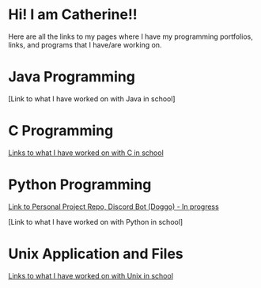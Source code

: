 # **Hi! I am Catherine**!!

Here are all the links to my pages where I have my programming portfolios, links, and programs that I have/are working on.


# Java Programming

[Link to what I have worked on with Java in school]

# C Programming

[Links to what I have worked on with C in school](https://cathyiic.github.io/c36/)

# Python Programming

[Link to Personal Project Repo, Discord Bot (Doggo) - In progress](https://github.com/cathyiic/doggo)

[Link to what I have worked on with Python in school]

# Unix Application and Files

[Links to what I have worked on with Unix in school](https://cathyiic.github.io/cse15l-labreports/)
